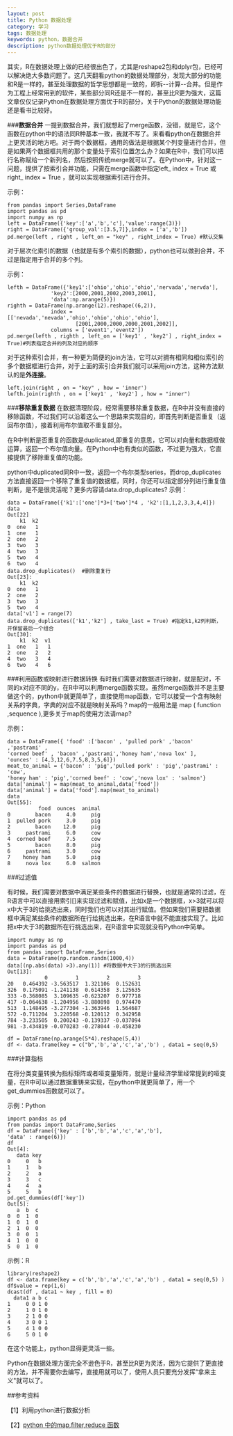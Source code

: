 ```yaml
---
layout: post
title: Python 数据处理
category: 学习
tags: 数据处理
keywords: python，数据合并
description: python数据处理优于R的部分
---
```


其实，R在数据处理上做的已经很出色了，尤其是reshape2包和dplyr包，已经可以解决绝大多数问题了。这几天翻看python的数据处理部分，发现大部分的功能和R是一样的，甚至处理数据的哲学思想都是一致的，即拆--计算--合并。但是作为工程上经常用到的软件，某些部分同R还是不一样的，甚至比R更为强大，这篇文章仅仅记录Python在数据处理方面优于R的部分，关于Python的数据处理功能还是看书比较好。

###**数据合并**
一提到数据合并，我们就想起了merge函数，没错，就是它，这个函数在python中的语法同R种基本一致，我就不写了。来看看python在数据合并上更灵活的地方吧。对于两个数据框，通用的做法是根据某个列变量进行合并，但是如果两个数据框共用的那个变量处于索引位置怎么办？如果在R中，我们可以把行名称赋给一个新列名，然后按照传统merge就可以了。在Python中，针对这一问题，提供了按索引合并功能，只需在merge函数中指定left_ index = True 或right_ index = True ，就可以实现根据索引进行合并。

示例：

    from pandas import Series,DataFrame
    import pandas as pd
    import numpy as np
    left = DataFrame({'key':['a','b','c'],'value':range(3)})
    right = DataFrame({'group_val':[3.5,7]},index = ['a','b'])
    pd.merge(left , right , left_on = "key" , right_index = True) #默认交集

对于层次化索引的数据（也就是有多个索引的数据），python也可以做到合并，不过是指定用于合并的多个列。

示例：
 
    lefth = DataFrame({'key1':['ohio','ohio','ohio','nervada','nervda'],
                  'key2':[2000,2001,2002,2003,2001],
                  'data':np.arange(5)})
    righth = DataFrame(np.arange(12).reshape((6,2)),
                  index = [['nevada','nevada','ohio','ohio','ohio','ohio'],
                          [2001,2000,2000,2000,2001,2002]],
                  columns = ['event1','event2'])
    pd.merge(lefth , righth , left_on = ['key1' , 'key2'] , right_index = True)#列表指定合并的列及对应的顺序
    
对于这种索引合并，有一种更为简便的join方法，它可以对拥有相同和相似索引的多个数据框进行合并，对于上面的索引合并我们就可以采用join方法，这种方法默认的是**外连接**。

    left.join(right , on = "key" , how = 'inner')
    lefth.join(righth , on = ['key1' , 'key2'] , how = "inner")

###**移除重复数据**
在数据清理阶段，经常需要移除重复数据，在R中并没有直接的移除函数，不过我们可以沿着这么一个思路来实现目的，即首先判断是否重复（返回布尔值），接着利用布尔值取不重复部分。

在R中判断是否重复的函数是duplicated,即重复的意思，它可以对向量和数据框做运算，返回一个布尔值向量。在Python中也有类似的函数，不过更为强大，它直接提供了移除重复值的功能。

python中duplicated同R中一致，返回一个布尔类型series，而drop_duplicates方法直接返回一个移除了重复值的数据框，同时，你还可以指定部分列进行重复值判断，是不是很灵活呢？更多内容请data.drop_duplicates?
示例：

    data = DataFrame({'k1':['one']*3+['two']*4 , 'k2':[1,1,2,3,3,4,4]})
    data
    Out[22]
        k1  k2
    0  one   1
    1  one   1
    2  one   2
    3  two   3
    4  two   3
    5  two   4
    6  two   4
    data.drop_duplicates()  #删除重复行
    Out[23]: 
        k1  k2
    0  one   1
    2  one   2
    3  two   3
    5  two   4
    data['v1'] = range(7)
    data.drop_duplicates(['k1','k2'] , take_last = True) #指定k1,k2列判断，并保留最后一个组合
    Out[30]: 
        k1  k2  v1
    1  one   1   1
    2  one   2   2
    4  two   3   4
    6  two   4   6

###利用函数或映射进行数据转换
有时我们需要对数据进行映射，就是配对，不同的x对应不同的y，在R中可以利用merge函数实现，虽然merge函数并不是主要做这个的，python中就更简单了，直接使用map函数，它可以接受一个含有映射关系的字典，字典的对应不就是映射关系吗？map的一般用法是 map ( function ,sequence ),更多关于map的使用方法请map?

示例：

    data = DataFrame({ 'food' :['bacon' , 'pulled pork' ,'bacon' ,'pastrami' ,
    'corned beef' , 'bacon' ,'pastrami','honey ham','nova lox' ],
    'ounces' : [4,3,12,6,7.5,8,3,5,6]})
    meat_to_animal = {'bacon' : 'pig','pulled pork' : 'pig','pastrami' : 'cow',
    'honey ham' : 'pig','corned beef' : 'cow','nova lox' : 'salmon'}
    data['animal'] = map(meat_to_animal,data['food'])
    data['animal'] = data['food'].map(meat_to_animal)
    data
    Out[55]: 
              food  ounces  animal
    0        bacon     4.0     pig
    1  pulled pork     3.0     pig
    2        bacon    12.0     pig
    3     pastrami     6.0     cow
    4  corned beef     7.5     cow
    5        bacon     8.0     pig
    6     pastrami     3.0     cow
    7    honey ham     5.0     pig
    8     nova lox     6.0  salmon

###过滤值

有时候，我们需要对数据中满足某些条件的数据进行替换，也就是通常的过滤，在R语言中可以直接用索引[]来实现过滤和赋值，比如x是一个数据框，x>3就可以将x中大于3的给挑选出来，同时我们也可以对其进行赋值。但如果我们需要把数据框中满足某些条件的数据所在行给挑选出来，在R语言中就不能直接实现了。比如把x中大于3的数据所在行挑选出来，在R语言中实现就没有Python中简单。


    import numpy as np
    import pandas as pd
    from pandas import DataFrame,Series
    data = DataFrame(np.random.randn(1000,4))
    data[(np.abs(data) >3).any(1)] #将数据中大于3的行挑选出来
    Out[13]: 
                0         1         2         3
    20   0.464392 -3.563517  1.321106  0.152631
    326  0.175091 -1.241138  0.614358  3.125635
    333 -0.368085  3.109635 -0.623207  0.977718
    417 -0.064638 -1.204956 -3.880898  0.974470
    513  1.148495 -3.277304 -1.363946  1.564687
    572 -0.711204  3.220568 -0.120112  0.342958
    784 -3.233505  0.200243 -0.139337 -0.037094
    981 -3.434819 -0.070283 -0.278044 -0.458230
    
    df = DataFrame(np.arange(5*4).reshape(5,4))
    df <- data.frame(key = c("b",'b','a','c','a','b') , data1 = seq(0,5)

###计算指标

在将分类变量转换为指标矩阵或者哑变量矩阵，就是计量经济学里经常提到的哑变量，在R中可以通过数据重铸来实现，在python中就更简单了，用一个get_dummies函数就可以了。

示例：Python

    import pandas as pd
    from pandas import DataFrame,Series
    df = DataFrame({'key' : ['b','b','a','c','a','b'],
    'data' : range(6)})
    df
    Out[4]: 
       data key
    0     0   b
    1     1   b
    2     2   a
    3     3   c
    4     4   a
    5     5   b
    pd.get_dummies(df['key'])
    Out[5]: 
       a  b  c
    0  0  1  0
    1  0  1  0
    2  1  0  0
    3  0  0  1
    4  1  0  0
    5  0  1  0

示例：R

    library(reshape2)
    df <- data.frame(key = c('b','b','a','c','a','b') , data1 = seq(0,5) )
    df$value = rep(1,6)
    dcast(df , data1 ~ key , fill = 0)
      data1 a b c
    1     0 0 1 0
    2     1 0 1 0
    3     2 1 0 0
    4     3 0 0 1
    5     4 1 0 0
    6     5 0 1 0

在这个功能上，python显得更灵活一些。

Python在数据处理方面完全不逊色于R，甚至比R更为灵活，因为它提供了更直接的方法，并不需要你去编写，直接用就可以了，使用人员只要充分发挥“拿来主义"就可以了。


##参考资料

【1】利用python进行数据分析

【2】[python 中的map,filter,reduce 函数](http://blog.sina.com.cn/s/blog_45ac0d0a010191rb.html)